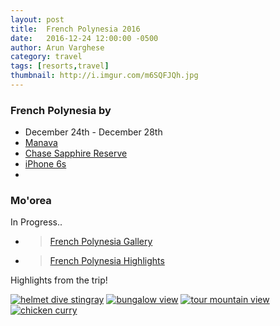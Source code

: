 ```yaml
---
layout: post
title:  French Polynesia 2016
date:   2016-12-24 12:00:00 -0500
author: Arun Varghese
category: travel
tags: [resorts,travel]
thumbnail: http://i.imgur.com/m6SQFJQh.jpg
---
```


### French Polynesia by <i class="fa fa-fw fa-plane"></i> 
+ <i class="fa fa-fw fa-calendar"></i> December 24th - December 28th
+ <i class="fa fa-fw fa-bed"></i> [Manava](http://www.tahitivacations.net/hotels/mooreapearlbeachresort/)
+ <i class="fa fa-fw fa-credit-card"></i> [Chase Sapphire Reserve](https://www.chase.com/card-benefits/sapphirereserve/rewards)
+ <i class="fa fa-fw fa-camera"></i> [iPhone 6s](http://www.apple.com/shop/buy-iphone/iphone6s)
+ <i class="fa fa-fw fa-map-marker"></i> 

### Mo'orea  
In Progress..
<!-- Our stay in Bangkok was relatively short, but we were able to cover quite a bit including three temples, the floating markets of 
 -->  

+ > [French Polynesia Gallery](http://imgur.com/a/CzjgH)  
+ > [French Polynesia Highlights](https://www.instagram.com/p/BNPNONZleQq/?taken-by=var_arun)   

Highlights from the trip!  

<div class="img-container">
	<a target="_blank" href="http://i.imgur.com/UdY6Wvj.jpg"><img class="img-travel" src="http://i.imgur.com/UdY6Wvjh.jpg" alt
	="helmet dive stingray"/></a>
	<a target="_blank" href="http://i.imgur.com/4luL5FN.jpg"><img class="img-travel" src="http://i.imgur.com/4luL5FNh.jpg" alt
	="bungalow view"/></a>
	<a target="_blank" href="http://i.imgur.com/9RBChrW.jpg"><img class="img-travel" src="http://i.imgur.com/9RBChrWh.jpg" alt
	="tour mountain view"/></a>
	<a target="_blank" href="http://i.imgur.com/FPT3mwq.jpg"><img class="img-travel" src="http://i.imgur.com/FPT3mwqh.jpg" alt
	="chicken curry"/></a>
</div>


